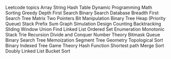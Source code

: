 Leetcode topics
Array
String
Hash Table
Dynamic Programming
Math
Sorting
Greedy
Depth First Search
Binary Search
Database
Breadth First Search
Tree
Matrix
Two Pointers
Bit Manipulation
Binary Tree
Heap (Priority Queue)
Stack
Prefix Sum
Graph
Simulation
Design
Counting
Backtracking
Sliding Window
Union Find
Linked List
Ordered Set
Enumeration
Monotonic Stack
Trie
Recursion
Divide and Conquer
Number Theory
Bitmask
Queue
Binary Search Tree
Memoization
Segment Tree
Geometry
Topological Sort
Binary Indexed Tree
Game Theory
Hash Function
Shortest path
Merge Sort
Doubly Linked List
Bucket Sort
